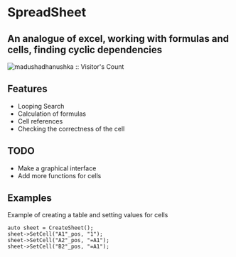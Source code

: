 # SpreadSheet
## An analogue of excel, working with formulas and cells, finding cyclic dependencies

<img src="https://profile-counter.glitch.me/{SERJCOM}/count.svg" alt="madushadhanushka :: Visitor's Count" />

## Features
+ Looping Search
+ Сalculation of formulas
+ Сell references
+ Checking the correctness of the cell

## TODO
+ Make a graphical interface
+ Add more functions for cells

## Examples
Example of creating a table and setting values for cells
```
auto sheet = CreateSheet();
sheet->SetCell("A1"_pos, "1");
sheet->SetCell("A2"_pos, "=A1");
sheet->SetCell("B2"_pos, "=A1");
```




